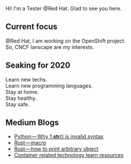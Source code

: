 Hi! I'm a Tester @Red Hat. Glad to see you here.

## Current focus
@Red Hat, I am working on the OpenShift project.\
So, CNCF lanscape are my interests.


## Seaking for 2020
Learn new techs.\
Learn new programming languages.\
Stay at home.\
Stay healthy.\
Stay safe.

## Medium Blogs
<!-- BLOG-POST-LIST:START -->
- [Python — Why 1.__str__() is invalid syntax](https://medium.com/@c0rehe110/python-why-1-str-is-invalid-syntax-4eff06e81fb2?source=rss-7b02f2a155a2------2)
- [Rust — macro](https://medium.com/@c0rehe110/rust-macro-810720a45d84?source=rss-7b02f2a155a2------2)
- [Rust — how to print arbitrary object](https://medium.com/@c0rehe110/rust-how-to-print-arbitrary-object-f69a756f8397?source=rss-7b02f2a155a2------2)
- [Container related technology learn resources](https://medium.com/@c0rehe110/container-related-technology-learn-resources-3b83b7b71629?source=rss-7b02f2a155a2------2)
<!-- BLOG-POST-LIST:END -->
